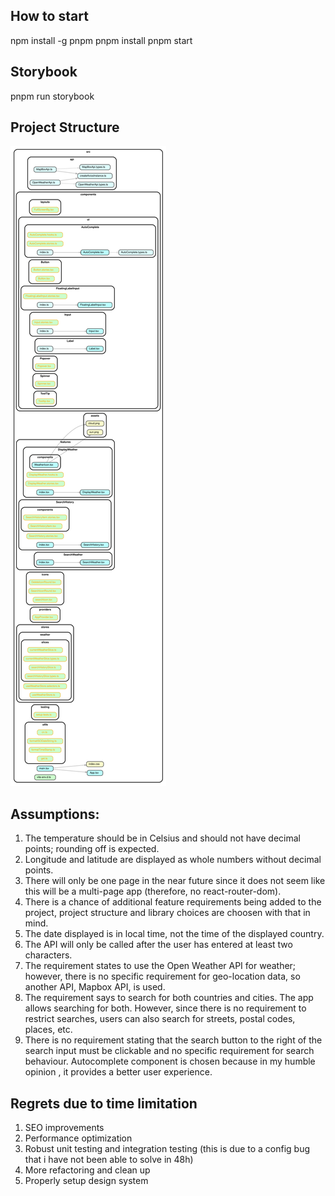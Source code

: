 ## How to start
npm install -g pnpm
pnpm install
pnpm start

## Storybook
pnpm run storybook

## Project Structure
![dependency-graph.svg](dependency-graph.svg)

## Assumptions:
1. The temperature should be in Celsius and should not have decimal points; rounding off is expected.
2. Longitude and latitude are displayed as whole numbers without decimal points.
2. There will only be one page in the near future since it does not seem like this will be a multi-page app (therefore, no react-router-dom).
3. There is a chance of additional feature requirements being added to the project, project structure and library choices are choosen with that in mind.
4. The date displayed is in local time, not the time of the displayed country.
5. The API will only be called after the user has entered at least two characters.
6. The requirement states to use the Open Weather API for weather; however, there is no specific requirement for geo-location data, so another API, Mapbox API, is used.
7. The requirement says to search for both countries and cities. The app allows searching for both. However, since there is no requirement to restrict searches, users can also search for streets, postal codes, places, etc.
8. There is no requirement stating that the search button to the right of the search input must be clickable and no specific requirement for search behaviour. Autocomplete component is chosen because in my humble opinion , it provides a better user experience.

## Regrets due to time limitation
1. SEO improvements
2. Performance optimization
3. Robust unit testing and integration testing (this is due to a config bug that i have not been able to solve in 48h)
4. More refactoring and clean up
5. Properly setup design system
